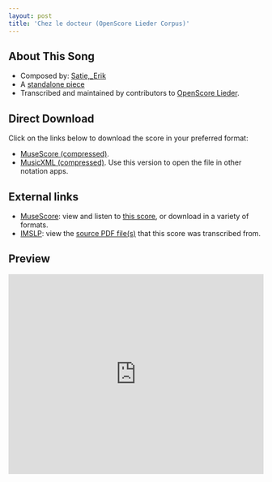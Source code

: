 ```yaml
---
layout: post
title: 'Chez le docteur (OpenScore Lieder Corpus)'
---
```


## About This Song

- Composed by: [Satie,_Erik](https://fourscoreandmore.org/openscore/lieder/Satie,_Erik)
- A [standalone piece](https://fourscoreandmore.org/openscore/lieder/Satie,_Erik/_)
- Transcribed and maintained by contributors to [OpenScore Lieder].

[OpenScore Lieder]: https://musescore.com/openscore-lieder-corpus

## Direct Download

Click on the links below to download the score in your preferred format:
- [MuseScore (compressed)](https://github.com/openscore/lieder/blob/main/scores/Satie,_Erik/_/Chez_le_docteur/lc6986065.mscz?raw=true).
- [MusicXML (compressed)](https://github.com/openscore/lieder/blob/main/scores/Satie,_Erik/_/Chez_le_docteur/lc6986065.mxl?raw=true). Use this version to open the file in other notation apps.

## External links

- [MuseScore]: view and listen to [this score][MuseScore], or download in a variety of formats.
- [IMSLP]: view the [source PDF file(s)][IMSLP] that this score was transcribed from.

[MuseScore]: https://musescore.com/score/6986065
[IMSLP]: https://imslp.org/wiki/Special:ReverseLookup/92046

## Preview

<iframe width="100%" height="394" src="https://musescore.com/openscore-lieder-corpus/scores/6986065/embed" frameborder="0" allowfullscreen allow="autoplay; fullscreen"></iframe>
